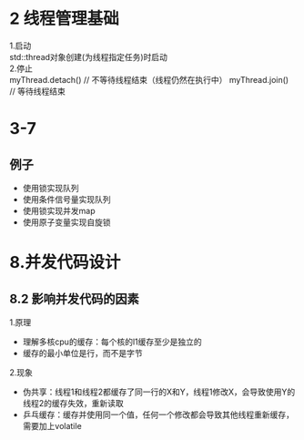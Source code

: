 # 2 线程管理基础
1.启动  
std::thread对象创建(为线程指定任务)时启动  
2.停止  
myThread.detach() // 不等待线程结束（线程仍然在执行中）
myThread.join() // 等待线程结束

# 3-7
## 例子
 - 使用锁实现队列  
 - 使用条件信号量实现队列  
 - 使用锁实现并发map   
 - 使用原子变量实现自旋锁  
 
# 8.并发代码设计
## 8.2 影响并发代码的因素
1.原理  
 - 理解多核cpu的缓存：每个核的l1缓存至少是独立的 
 - 缓存的最小单位是行，而不是字节  

2.现象  
 - 伪共享：线程1和线程2都缓存了同一行的X和Y，线程1修改X，会导致使用Y的线程2的缓存失效，重新读取  
 - 乒乓缓存：缓存并使用同一个值，任何一个修改都会导致其他线程重新缓存，需要加上volatile  
 
